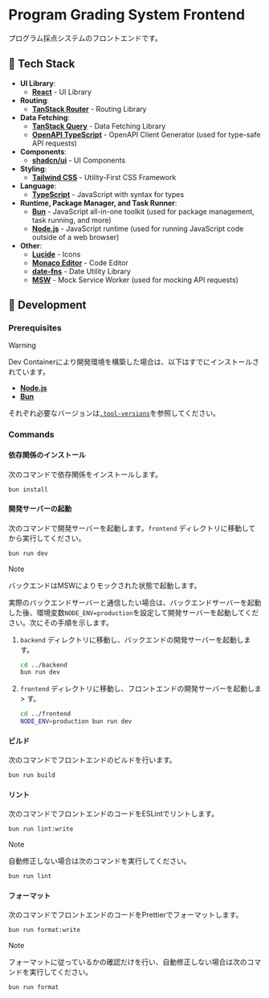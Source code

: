 # Program Grading System Frontend

プログラム採点システムのフロントエンドです。

## 🤖 Tech Stack

- **UI Library**:
  - [**React**](https://solidjs.com/) - UI Library
- **Routing**:
  - [**TanStack Router**](https://tanstack.com/router/latest) - Routing Library
- **Data Fetching**:
  - [**TanStack Query**](https://tanstack.com/query/latest) - Data Fetching Library
  - [**OpenAPI TypeScript**](https://openapi-ts.dev/) - OpenAPI Client Generator (used for type-safe API requests)
- **Components**:
  - [**shadcn/ui**](https://ui.shadcn.com/) - UI Components
- **Styling**:
  - [**Tailwind CSS**](https://tailwindcss.com/) - Utility-First CSS Framework
- **Language**:
  - [**TypeScript**](https://www.typescriptlang.org/) - JavaScript with syntax for types
- **Runtime, Package Manager, and Task Runner**:
  - [**Bun**](https://bun.sh/) - JavaScript all-in-one toolkit (used for package management, task running, and more)
  - [**Node.js**](https://nodejs.org/) - JavaScript runtime (used for running JavaScript code outside of a web browser)
- **Other**:
  - [**Lucide**](https://lucide.dev/) - Icons
  - [**Monaco Editor**](https://microsoft.github.io/monaco-editor/) - Code Editor
  - [**date-fns**](https://date-fns.org/) - Date Utility Library
  - [**MSW**](https://mswjs.io/) - Mock Service Worker (used for mocking API requests)

## 🚀 Development

### Prerequisites

> [!warning]
> Dev Containerにより開発環境を構築した場合は、以下はすでにインストールされています。

- [**Node.js**](https://nodejs.org/)
- [**Bun**](https://bun.sh/)

それぞれ必要なバージョンは[`.tool-versions`](../.tool-versions)を参照してください。

### Commands

#### 依存関係のインストール

次のコマンドで依存関係をインストールします。

```sh
bun install
```

#### 開発サーバーの起動

次のコマンドで開発サーバーを起動します。`frontend` ディレクトリに移動してから実行してください。

```sh
bun run dev
```

> [!note]
>
> バックエンドはMSWによりモックされた状態で起動します。
>
> 実際のバックエンドサーバーと通信したい場合は、バックエンドサーバーを起動した後、環境変数`NODE_ENV=production`を設定して開発サーバーを起動してください。次にその手順を示します。
>
> 1. `backend` ディレクトリに移動し、バックエンドの開発サーバーを起動します。
>
>    ```sh
>    cd ../backend
>    bun run dev
>    ```
>
> 2. `frontend` ディレクトリに移動し、フロントエンドの開発サーバーを起動しま> す。
>
>    ```sh
>    cd ../frontend
>    NODE_ENV=production bun run dev
>    ```

#### ビルド

次のコマンドでフロントエンドのビルドを行います。

```sh
bun run build
```

#### リント

次のコマンドでフロントエンドのコードをESLintでリントします。

```sh
bun run lint:write
```

> [!note]
> 自動修正しない場合は次のコマンドを実行してください。
>
> ```sh
> bun run lint
> ```

#### フォーマット

次のコマンドでフロントエンドのコードをPrettierでフォーマットします。

```sh
bun run format:write
```

> [!note]
>
> フォーマットに従っているかの確認だけを行い、自動修正しない場合は次のコマンドを実行してください。
>
> ```sh
> bun run format
> ```
